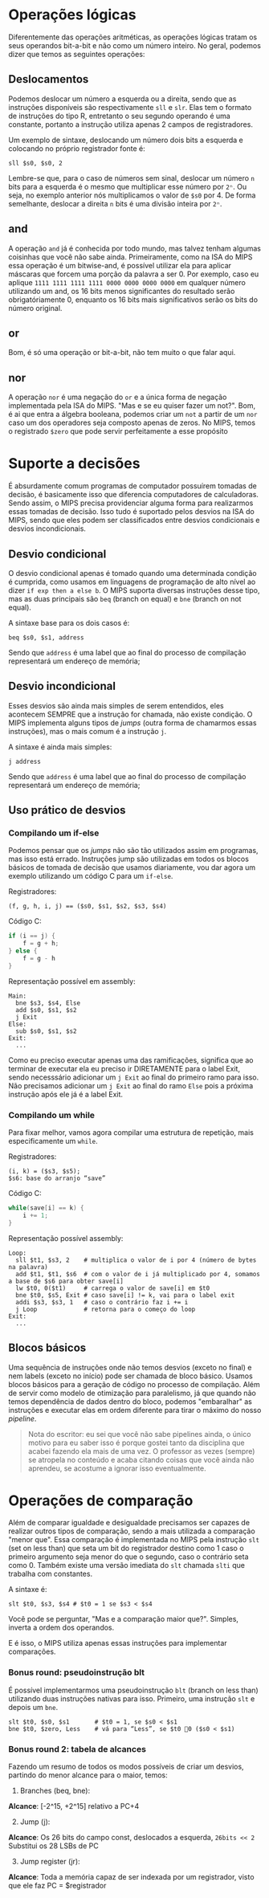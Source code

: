 # Operações lógicas

Diferentemente das operações aritméticas, as operações lógicas tratam os seus operandos bit-a-bit e não como um número inteiro. No geral, podemos dizer que temos as seguintes operações:

## Deslocamentos 

Podemos deslocar um número a esquerda ou a direita, sendo que as instruções disponíveis são respectivamente `sll` e `slr`. Elas tem o formato de instruções do tipo R, entretanto o seu segundo operando é uma constante, portanto a instrução utiliza apenas 2 campos de registradores.

Um exemplo de sintaxe, deslocando um número dois bits a esquerda e colocando no próprio registrador fonte é: 

```assembly
sll $s0, $s0, 2
```

Lembre-se que, para o caso de números sem sinal, deslocar um número `n` bits para a esquerda é o mesmo que multiplicar esse número por `2ⁿ`. Ou seja, no exemplo anterior nós multiplicamos o valor de `$s0` por 4. De forma semelhante, deslocar a direita `n` bits é uma divisão inteira por `2ⁿ`.

## and

A operação `and` já é conhecida por todo mundo, mas talvez tenham algumas coisinhas que você não sabe ainda. Primeiramente, como na ISA do MIPS essa operação é um bitwise-and, é possível utilizar ela para aplicar máscaras que forcem uma porção da palavra a ser 0. Por exemplo, caso eu aplique `1111 1111 1111 1111 0000 0000 0000 0000` em qualquer número utilizando um and, os 16 bits menos significantes do resultado serão obrigatóriamente 0, enquanto os 16 bits mais significativos serão os bits do número original.

## or

Bom, é só uma operação or bit-a-bit, não tem muito o que falar aqui.

## nor

A operação `nor` é uma negação do `or` e a única forma de negação implementada pela ISA do MIPS. "Mas e se eu quiser fazer um not?". Bom, é ai que entra a álgebra booleana, podemos criar um `not` a partir de um `nor` caso um dos operadores seja composto apenas de zeros. No MIPS, temos o registrado `$zero` que pode servir perfeitamente a esse propósito

# Suporte a decisões

É absurdamente comum programas de computador possuírem tomadas de decisão, é basicamente isso que diferencia computadores de calculadoras. Sendo assim, o MIPS precisa providenciar alguma forma para realizarmos essas tomadas de decisão. Isso tudo é suportado pelos desvios na ISA do MIPS, sendo que eles podem ser classificados entre desvios condicionais e desvios incondicionais.

## Desvio condicional

O desvio condicional apenas é tomado quando uma determinada condição é cumprida, como usamos em linguagens de programação de alto nível ao dizer `if exp then a else b`. O MIPS suporta diversas instruções desse tipo, mas as duas principais são `beq` (branch on equal) e `bne` (branch on not equal).

A sintaxe base para os dois casos é:

```assembly
beq $s0, $s1, address
```

Sendo que `address` é uma label que ao final do processo de compilação representará um endereço de memória; 

## Desvio incondicional

Esses desvios são ainda mais simples de serem entendidos, eles acontecem SEMPRE que a instrução for chamada, não existe condição. O MIPS implementa alguns tipos de *jumps* (outra forma de chamarmos essas instruções), mas o mais comum é a instrução `j`.

A sintaxe é ainda mais simples:

```
j address
```

Sendo que `address` é uma label que ao final do processo de compilação representará um endereço de memória; 

## Uso prático de desvios

### Compilando um if-else

Podemos pensar que os *jumps* não são tão utilizados assim em programas, mas isso está errado. Instruções jump são utilizadas em todos os blocos básicos de tomada de decisão que usamos diariamente, vou dar agora um exemplo utilizando um código C para um `if-else`. 

Registradores: 

```
(f, g, h, i, j) == ($s0, $s1, $s2, $s3, $s4)
```

Código C:

```c
if (i == j) {
    f = g + h;
} else {
    f = g - h
}
```

Representação possível em assembly:

```assembly
Main:
  bne $s3, $s4, Else
  add $s0, $s1, $s2
  j Exit
Else:
  sub $s0, $s1, $s2
Exit:
  ...
```

Como eu preciso executar apenas uma das ramificações, significa que ao terminar de executar ela eu preciso ir DIRETAMENTE para o label Exit, sendo necesssário adicionar um `j Exit` ao final do primeiro ramo para isso. Não precisamos adicionar um `j Exit` ao final do ramo `Else` pois a próxima instrução após ele já é a label Exit.

### Compilando um while

Para fixar melhor, vamos agora compilar uma estrutura de repetição, mais especificamente um `while`.

Registradores: 

```
(i, k) = ($s3, $s5); 
$s6: base do arranjo “save”
```

Código C:

```c
while(save[i] == k) {
    i += 1;
}
```

Representação possível assembly:

```
Loop:
  sll $t1, $s3, 2    # multiplica o valor de i por 4 (número de bytes na palavra)
  add $t1, $t1, $s6  # com o valor de i já multiplicado por 4, somamos a base de $s6 para obter save[i]
  lw $t0, 0($t1)     # carrega o valor de save[i] em $t0
  bne $t0, $s5, Exit # caso save[i] != k, vai para o label exit
  addi $s3, $s3, 1   # caso o contrário faz i += i
  j Loop             # retorna para o começo do loop
Exit:
  ...
```

## Blocos básicos

Uma sequência de instruções onde não temos desvios (exceto no final) e nem labels (exceto no início) pode ser chamada de bloco básico. Usamos blocos básicos para a geração de código no processo de compilação. Além de servir como modelo de otimização para paralelismo, já que quando não temos dependência de dados dentro do bloco, podemos "embaralhar" as instruções e executar elas em ordem diferente para tirar o máximo do nosso *pipeline*.

> Nota do escritor: eu sei que você não sabe pipelines ainda, o único motivo para eu saber isso é porque gostei tanto da disciplina que acabei fazendo ela mais de uma vez. O professor as vezes (sempre) se atropela no conteúdo e acaba citando coisas que você ainda não aprendeu, se acostume a ignorar isso eventualmente. 

# Operações de comparação

Além de comparar igualdade e desigualdade precisamos ser capazes de realizar outros tipos de comparação, sendo a mais utilizada a comparação "menor que". Essa comparação é implementada no MIPS pela instrução `slt` (set on less than) que seta um bit do registrador destino como 1 caso o primeiro argumento seja menor do que o segundo, caso o contrário seta como 0. Também existe uma versão imediata do `slt` chamada `slti` que trabalha com constantes.

A sintaxe é: 

```
slt $t0, $s3, $s4 # $t0 = 1 se $s3 < $s4
```

Você pode se perguntar, "Mas e a comparação maior que?". Simples, inverta a ordem dos operandos.

E é isso, o MIPS utiliza apenas essas instruções para implementar comparações.

### Bonus round: pseudoinstrução blt

É possível implementarmos uma pseudoinstrução `blt` (branch on less than) utilizando duas instruções nativas para isso. Primeiro, uma instrução `slt` e depois um `bne`.

```assembly
slt $t0, $s0, $s1       # $t0 = 1, se $s0 < $s1
bne $t0, $zero, Less    # vá para “Less”, se $t0 0 ($s0 < $s1)
```

### Bonus round 2: tabela de alcances

Fazendo um resumo de todos os modos possíveis de criar um desvios, partindo do menor alcance para o maior, temos:

1. Branches (beq, bne):

**Alcance**: [-2^15, +2^15] relativo a PC+4

2. Jump (j):

**Alcance**: Os 26 bits do campo const, deslocados a esquerda, `26bits << 2` Substitui os 28 LSBs de PC

3. Jump register (jr):

**Alcance**: Toda a memória capaz de ser indexada por um registrador, visto que ele faz PC = $registrador